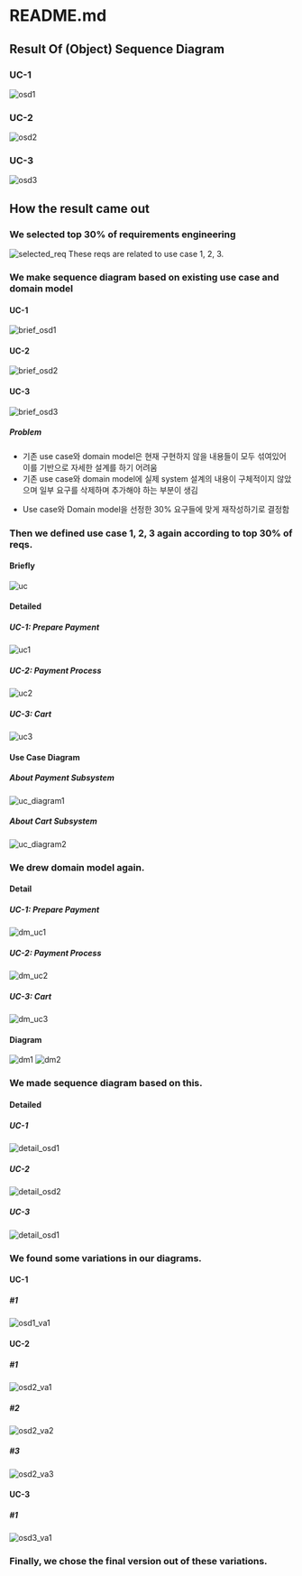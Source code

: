 # README.md

## Result Of (Object) Sequence Diagram

### UC-1
![osd1](https://github.com/idealization/software-engineering/blob/main/OSD/02_payment/image/osd1_va1.png?raw=true)

### UC-2
![osd2](https://github.com/idealization/software-engineering/blob/main/OSD/02_payment/image/osd2_va3.png?raw=true)

### UC-3
![osd3](https://github.com/idealization/software-engineering/blob/main/OSD/02_payment/image/osd3_va1.png?raw=true)

## How the result came out

### We selected top 30% of requirements engineering
![selected_req](https://github.com/idealization/software-engineering/blob/main/OSD/02_payment/image/selected_req.png?raw=true)
These reqs are related to use case 1, 2, 3.

### We make sequence diagram based on existing use case and domain model

#### UC-1
![brief_osd1](https://github.com/idealization/software-engineering/blob/main/OSD/02_payment/image/brief_osd1.png?raw=true)

#### UC-2
![brief_osd2](https://github.com/idealization/software-engineering/blob/main/OSD/02_payment/image/brief_osd2.png?raw=true)

#### UC-3
![brief_osd3](https://github.com/idealization/software-engineering/blob/main/OSD/02_payment/image/brief_osd3.png?raw=true)

##### Problem
- 기존 use case와 domain model은 현재 구현하지 않을 내용들이 모두 섞여있어 이를 기반으로 자세한 설계를 하기 어려움
- 기존 use case와 domain model에 실제 system 설계의 내용이 구체적이지 않았으며 일부 요구를 삭제하며 추가해야 하는 부분이 생김

* Use case와 Domain model을 선정한 30% 요구들에 맞게 재작성하기로 결정함

### Then we defined use case 1, 2, 3 again according to top 30% of reqs.

#### Briefly
![uc](https://github.com/idealization/software-engineering/blob/main/OSD/02_payment/image/uc.png?raw=true)

#### Detailed

##### UC-1: Prepare Payment
![uc1](https://github.com/idealization/software-engineering/blob/main/OSD/02_payment/image/uc1.png?raw=true)

##### UC-2: Payment Process
![uc2](https://github.com/idealization/software-engineering/blob/main/OSD/02_payment/image/uc2.png?raw=true)

##### UC-3: Cart
![uc3](https://github.com/idealization/software-engineering/blob/main/OSD/02_payment/image/uc3.png?raw=true)

#### Use Case Diagram

##### About Payment Subsystem
![uc_diagram1](https://github.com/idealization/software-engineering/blob/main/OSD/02_payment/image/uc_diagram1.png?raw=true)

##### About Cart Subsystem
![uc_diagram2](https://github.com/idealization/software-engineering/blob/main/OSD/02_payment/image/uc_diagram2.png?raw=true)

### We drew domain model again.

#### Detail

##### UC-1: Prepare Payment
![dm_uc1](https://github.com/idealization/software-engineering/blob/main/OSD/02_payment/image/dm_uc1.png?raw=true)

##### UC-2: Payment Process
![dm_uc2](https://github.com/idealization/software-engineering/blob/main/OSD/02_payment/image/dm_uc2.png?raw=true)

##### UC-3: Cart
![dm_uc3](https://github.com/idealization/software-engineering/blob/main/OSD/02_payment/image/dm_uc3.png?raw=true)

#### Diagram

![dm1](https://github.com/idealization/software-engineering/blob/main/OSD/02_payment/image/dm_diagram1.png?raw=true)
![dm2](https://github.com/idealization/software-engineering/blob/main/OSD/02_payment/image/dm_diagram2.png?raw=true)

### We made sequence diagram based on this.

#### Detailed

##### UC-1
![detail_osd1](https://github.com/idealization/software-engineering/blob/main/OSD/02_payment/image/osd1.png?raw=true)

##### UC-2
![detail_osd2](https://github.com/idealization/software-engineering/blob/main/OSD/02_payment/image/osd2.png?raw=true)

##### UC-3
![detail_osd1](https://github.com/idealization/software-engineering/blob/main/OSD/02_payment/image/osd3.png?raw=true)

### We found some variations in our diagrams.

#### UC-1

##### #1
![osd1_va1](https://github.com/idealization/software-engineering/blob/main/OSD/02_payment/image/osd1_va1.png?raw=true)

#### UC-2

##### #1
![osd2_va1](https://github.com/idealization/software-engineering/blob/main/OSD/02_payment/image/osd2_va1.png?raw=true)

##### #2
![osd2_va2](https://github.com/idealization/software-engineering/blob/main/OSD/02_payment/image/osd2_va2.png?raw=true)

##### #3
![osd2_va3](https://github.com/idealization/software-engineering/blob/main/OSD/02_payment/image/osd2_va3.png?raw=true)

#### UC-3

##### #1
![osd3_va1](https://github.com/idealization/software-engineering/blob/main/OSD/02_payment/image/osd3_va1.png?raw=true)

### Finally, we chose the final version out of these variations.